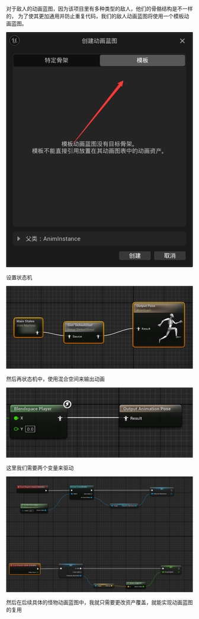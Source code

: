 对于敌人的动画蓝图，因为该项目里有多种类型的敌人，他们的骨骼结构是不一样的， 为了使其更加通用并防止重复代码，我们的敌人动画蓝图将使用一个模板动画蓝图。

![image-20240405131231890](.\image-20240405131231890.png)

设置状态机

![image-20240405131341682](.\image-20240405131341682.png)

然后再状态机中，使用混合空间来输出动画

![image-20240405131631997](.\image-20240405131631997.png)

这里我们需要两个变量来驱动

![image-20240405131831984](.\image-20240405131831984.png)

然后在后续具体的怪物动画蓝图中，我就只需要更改资产覆盖，就能实现动画蓝图的复用



